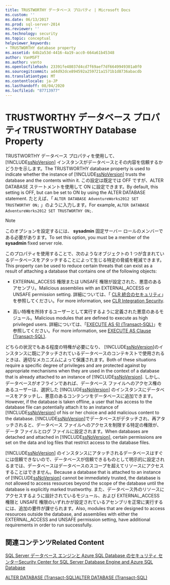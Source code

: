 ```yaml
---
title: TRUSTWORTHY データベース プロパティ | Microsoft Docs
ms.custom: ''
ms.date: 06/13/2017
ms.prod: sql-server-2014
ms.reviewer: ''
ms.technology: security
ms.topic: conceptual
helpviewer_keywords:
- TRUSTWORTHY database property
ms.assetid: 64b2a53d-4416-4a19-acc0-664a61b45348
author: VanMSFT
ms.author: vanto
ms.openlocfilehash: 23391fe48037d4cd7f69aef7df6649949301a0f0
ms.sourcegitcommit: ad4d92dce894592a259721a1571b1d8736abacdb
ms.translationtype: MT
ms.contentlocale: ja-JP
ms.lasthandoff: 08/04/2020
ms.locfileid: "87713977"
---
```

# <a name="trustworthy-database-property"></a><span data-ttu-id="1d92a-102">TRUSTWORTHY データベース プロパティ</span><span class="sxs-lookup"><span data-stu-id="1d92a-102">TRUSTWORTHY Database Property</span></span>
  <span data-ttu-id="1d92a-103">TRUSTWORTHY データベース プロパティを使用して、 [!INCLUDE[ssNoVersion](../../includes/ssnoversion-md.md)] インスタンスがデータベースとその内容を信頼するかどうかを示します。</span><span class="sxs-lookup"><span data-stu-id="1d92a-103">The TRUSTWORTHY database property is used to indicate whether the instance of [!INCLUDE[ssNoVersion](../../includes/ssnoversion-md.md)] trusts the database and the contents within it.</span></span> <span data-ttu-id="1d92a-104">この設定は既定では OFF ですが、ALTER DATABASE ステートメントを使用して ON に設定できます。</span><span class="sxs-lookup"><span data-stu-id="1d92a-104">By default, this setting is OFF, but can be set to ON by using the ALTER DATABASE statement.</span></span> <span data-ttu-id="1d92a-105">たとえば、「 `ALTER DATABASE AdventureWorks2012 SET TRUSTWORTHY ON;` 」のように入力します。</span><span class="sxs-lookup"><span data-stu-id="1d92a-105">For example, `ALTER DATABASE AdventureWorks2012 SET TRUSTWORTHY ON;`.</span></span>  
  
> [!NOTE]  
>  <span data-ttu-id="1d92a-106">このオプションを設定するには、 **sysadmin** 固定サーバー ロールのメンバーである必要があります。</span><span class="sxs-lookup"><span data-stu-id="1d92a-106">To set this option, you must be a member of the **sysadmin** fixed server role.</span></span>  
  
 <span data-ttu-id="1d92a-107">このプロパティを使用することで、次のようなオブジェクトの 1 つが含まれているデータベースをアタッチすることによって生じる特定の脅威を軽減できます。</span><span class="sxs-lookup"><span data-stu-id="1d92a-107">This property can be used to reduce certain threats that can exist as a result of attaching a database that contains one of the following objects:</span></span>  
  
-   <span data-ttu-id="1d92a-108">EXTERNAL_ACCESS 権限または UNSAFE 権限が設定された、悪意のあるアセンブリ。</span><span class="sxs-lookup"><span data-stu-id="1d92a-108">Malicious assemblies with an EXTERNAL_ACCESS or UNSAFE permission setting.</span></span> <span data-ttu-id="1d92a-109">詳細については、「 [CLR 統合のセキュリティ](../clr-integration/security/clr-integration-security.md)」を参照してください。</span><span class="sxs-lookup"><span data-stu-id="1d92a-109">For more information, see [CLR Integration Security](../clr-integration/security/clr-integration-security.md).</span></span>  
  
-   <span data-ttu-id="1d92a-110">高い特権を所持するユーザーとして実行するように定義された悪意のあるモジュール。</span><span class="sxs-lookup"><span data-stu-id="1d92a-110">Malicious modules that are defined to execute as high privileged users.</span></span> <span data-ttu-id="1d92a-111">詳細については、「[EXECUTE AS 句 &#40;Transact-SQL&#41;](/sql/t-sql/statements/execute-as-clause-transact-sql)」を参照してください。</span><span class="sxs-lookup"><span data-stu-id="1d92a-111">For more information, see [EXECUTE AS Clause &#40;Transact-SQL&#41;](/sql/t-sql/statements/execute-as-clause-transact-sql).</span></span>  
  
 <span data-ttu-id="1d92a-112">どちらの状況でもある程度の特権が必要になり、 [!INCLUDE[ssNoVersion](../../includes/ssnoversion-md.md)]のインスタンスに既にアタッチされているデータベースのコンテキストで使用されるときは、適切なメカニズムによって保護されます。</span><span class="sxs-lookup"><span data-stu-id="1d92a-112">Both of these situations require a specific degree of privileges and are protected against by appropriate mechanisms when they are used in the context of a database that is already attached to an instance of [!INCLUDE[ssNoVersion](../../includes/ssnoversion-md.md)].</span></span> <span data-ttu-id="1d92a-113">しかし、データベースがオフラインであれば、データベース ファイルへのアクセス権のあるユーザーは、選択した [!INCLUDE[ssNoVersion](../../includes/ssnoversion-md.md)] のインスタンスにデータベースをアタッチし、悪意のあるコンテンツをデータベースに追加できます。</span><span class="sxs-lookup"><span data-stu-id="1d92a-113">However, if the database is taken offline, a user that has access to the database file can potentially attach it to an instance of [!INCLUDE[ssNoVersion](../../includes/ssnoversion-md.md)] of his or her choice and add malicious content to the database.</span></span> <span data-ttu-id="1d92a-114">[!INCLUDE[ssNoVersion](../../includes/ssnoversion-md.md)]でデータベースがデタッチされ、再アタッチされると、データベース ファイルへのアクセスを制限する特定の権限が、データ ファイルとログ ファイルに設定されます。</span><span class="sxs-lookup"><span data-stu-id="1d92a-114">When databases are detached and attached in [!INCLUDE[ssNoVersion](../../includes/ssnoversion-md.md)], certain permissions are set on the data and log files that restrict access to the database files.</span></span>  
  
 <span data-ttu-id="1d92a-115">[!INCLUDE[ssNoVersion](../../includes/ssnoversion-md.md)] のインスタンスにアタッチされるデータベースはすぐには信頼できないので、データベースが信頼できるものとして明示的に設定されるまでは、データベースはデータベースのスコープを超えてリソースにアクセスすることはできません。</span><span class="sxs-lookup"><span data-stu-id="1d92a-115">Because a database that is attached to an instance of [!INCLUDE[ssNoVersion](../../includes/ssnoversion-md.md)] cannot be immediately trusted, the database is not allowed to access resources beyond the scope of the database until the database is explicitly marked trustworthy.</span></span> <span data-ttu-id="1d92a-116">また、データベース外のリソースにアクセスするように設計されているモジュール、および EXTERNAL_ACCESS 権限と UNSAFE 権限のいずれかが設定されているアセンブリを正常に実行するには、追加の要件が課せられます。</span><span class="sxs-lookup"><span data-stu-id="1d92a-116">Also, modules that are designed to access resources outside the database, and assemblies with either the EXTERNAL_ACCESS and UNSAFE permission setting, have additional requirements in order to run successfully.</span></span>  
  
## <a name="related-content"></a><span data-ttu-id="1d92a-117">関連コンテンツ</span><span class="sxs-lookup"><span data-stu-id="1d92a-117">Related Content</span></span>  
 [<span data-ttu-id="1d92a-118">SQL Server データベース エンジンと Azure SQL Database のセキュリティ センター</span><span class="sxs-lookup"><span data-stu-id="1d92a-118">Security Center for SQL Server Database Engine and Azure SQL Database</span></span>](security-center-for-sql-server-database-engine-and-azure-sql-database.md)  
  
 [<span data-ttu-id="1d92a-119">ALTER DATABASE &#40;Transact-SQL&#41;</span><span class="sxs-lookup"><span data-stu-id="1d92a-119">ALTER DATABASE &#40;Transact-SQL&#41;</span></span>](/sql/t-sql/statements/alter-database-transact-sql)  
  
  
